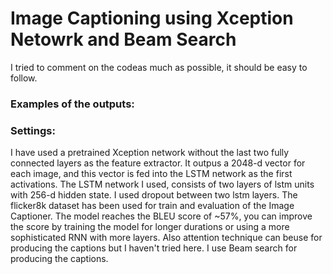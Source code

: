 # Image Captioning using Xception Netowrk and Beam Search

I tried to comment on the codeas much as possible, it should be easy to follow.

### Examples of the outputs:

### Settings:

I have used a pretrained Xception network without the last two fully connected layers as the feature extractor. It outpus a 2048-d vector for each image, and this vector is fed into the LSTM network as the first activations. The LSTM network I used, consists of two layers of lstm units with 256-d hidden state. I used dropout between two lstm layers. The flicker8k dataset has been used for train and evaluation of the Image Captioner. The model reaches the BLEU score of ~57%, you can improve the score by training the model for longer durations or using a more sophisticated RNN with more layers. Also attention technique can beuse for producing the captions but I haven't tried here. I use Beam search for producing the captions.



